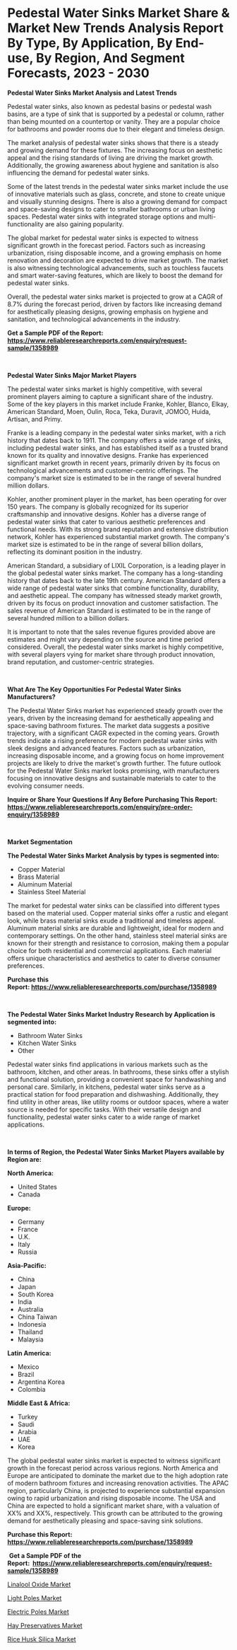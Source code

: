 <p><h1>Pedestal Water Sinks Market Share & Market New Trends Analysis Report By Type, By Application, By End-use, By Region, And Segment Forecasts, 2023 - 2030</h1></p><p><strong>Pedestal Water Sinks Market Analysis and Latest Trends</strong></p>
<p><p>Pedestal water sinks, also known as pedestal basins or pedestal wash basins, are a type of sink that is supported by a pedestal or column, rather than being mounted on a countertop or vanity. They are a popular choice for bathrooms and powder rooms due to their elegant and timeless design.</p><p>The market analysis of pedestal water sinks shows that there is a steady and growing demand for these fixtures. The increasing focus on aesthetic appeal and the rising standards of living are driving the market growth. Additionally, the growing awareness about hygiene and sanitation is also influencing the demand for pedestal water sinks.</p><p>Some of the latest trends in the pedestal water sinks market include the use of innovative materials such as glass, concrete, and stone to create unique and visually stunning designs. There is also a growing demand for compact and space-saving designs to cater to smaller bathrooms or urban living spaces. Pedestal water sinks with integrated storage options and multi-functionality are also gaining popularity.</p><p>The global market for pedestal water sinks is expected to witness significant growth in the forecast period. Factors such as increasing urbanization, rising disposable income, and a growing emphasis on home renovation and decoration are expected to drive market growth. The market is also witnessing technological advancements, such as touchless faucets and smart water-saving features, which are likely to boost the demand for pedestal water sinks.</p><p>Overall, the pedestal water sinks market is projected to grow at a CAGR of 8.7% during the forecast period, driven by factors like increasing demand for aesthetically pleasing designs, growing emphasis on hygiene and sanitation, and technological advancements in the industry.</p></p>
<p><strong>Get a Sample PDF of the Report:&nbsp; <a href="https://www.reliableresearchreports.com/enquiry/request-sample/1358989">https://www.reliableresearchreports.com/enquiry/request-sample/1358989</a></strong></p>
<p>&nbsp;</p>
<p><strong>Pedestal Water Sinks Major Market Players</strong></p>
<p><p>The pedestal water sinks market is highly competitive, with several prominent players aiming to capture a significant share of the industry. Some of the key players in this market include Franke, Kohler, Blanco, Elkay, American Standard, Moen, Oulin, Roca, Teka, Duravit, JOMOO, Huida, Artisan, and Primy. </p><p>Franke is a leading company in the pedestal water sinks market, with a rich history that dates back to 1911. The company offers a wide range of sinks, including pedestal water sinks, and has established itself as a trusted brand known for its quality and innovative designs. Franke has experienced significant market growth in recent years, primarily driven by its focus on technological advancements and customer-centric offerings. The company's market size is estimated to be in the range of several hundred million dollars. </p><p>Kohler, another prominent player in the market, has been operating for over 150 years. The company is globally recognized for its superior craftsmanship and innovative designs. Kohler has a diverse range of pedestal water sinks that cater to various aesthetic preferences and functional needs. With its strong brand reputation and extensive distribution network, Kohler has experienced substantial market growth. The company's market size is estimated to be in the range of several billion dollars, reflecting its dominant position in the industry.</p><p>American Standard, a subsidiary of LIXIL Corporation, is a leading player in the global pedestal water sinks market. The company has a long-standing history that dates back to the late 19th century. American Standard offers a wide range of pedestal water sinks that combine functionality, durability, and aesthetic appeal. The company has witnessed steady market growth, driven by its focus on product innovation and customer satisfaction. The sales revenue of American Standard is estimated to be in the range of several hundred million to a billion dollars.</p><p>It is important to note that the sales revenue figures provided above are estimates and might vary depending on the source and time period considered. Overall, the pedestal water sinks market is highly competitive, with several players vying for market share through product innovation, brand reputation, and customer-centric strategies.</p></p>
<p>&nbsp;</p>
<p><strong>What Are The Key Opportunities For Pedestal Water Sinks Manufacturers?</strong></p>
<p><p>The Pedestal Water Sinks market has experienced steady growth over the years, driven by the increasing demand for aesthetically appealing and space-saving bathroom fixtures. The market data suggests a positive trajectory, with a significant CAGR expected in the coming years. Growth trends indicate a rising preference for modern pedestal water sinks with sleek designs and advanced features. Factors such as urbanization, increasing disposable income, and a growing focus on home improvement projects are likely to drive the market's growth further. The future outlook for the Pedestal Water Sinks market looks promising, with manufacturers focusing on innovative designs and sustainable materials to cater to the evolving consumer needs.</p></p>
<p><strong>Inquire or Share Your Questions If Any Before Purchasing This Report: <a href="https://www.reliableresearchreports.com/enquiry/pre-order-enquiry/1358989">https://www.reliableresearchreports.com/enquiry/pre-order-enquiry/1358989</a></strong></p>
<p>&nbsp;</p>
<p><strong>Market Segmentation</strong></p>
<p><strong>The Pedestal Water Sinks Market Analysis by types is segmented into:</strong></p>
<p><ul><li>Copper Material</li><li>Brass Material</li><li>Aluminum Material</li><li>Stainless Steel Material</li></ul></p>
<p><p>The market for pedestal water sinks can be classified into different types based on the material used. Copper material sinks offer a rustic and elegant look, while brass material sinks exude a traditional and timeless appeal. Aluminum material sinks are durable and lightweight, ideal for modern and contemporary settings. On the other hand, stainless steel material sinks are known for their strength and resistance to corrosion, making them a popular choice for both residential and commercial applications. Each material offers unique characteristics and aesthetics to cater to diverse consumer preferences.</p></p>
<p><strong>Purchase this Report:&nbsp;<a href="https://www.reliableresearchreports.com/purchase/1358989">https://www.reliableresearchreports.com/purchase/1358989</a></strong></p>
<p>&nbsp;</p>
<p><strong>The Pedestal Water Sinks Market Industry Research by Application is segmented into:</strong></p>
<p><ul><li>Bathroom Water Sinks</li><li>Kitchen Water Sinks</li><li>Other</li></ul></p>
<p><p>Pedestal water sinks find applications in various markets such as the bathroom, kitchen, and other areas. In bathrooms, these sinks offer a stylish and functional solution, providing a convenient space for handwashing and personal care. Similarly, in kitchens, pedestal water sinks serve as a practical station for food preparation and dishwashing. Additionally, they find utility in other areas, like utility rooms or outdoor spaces, where a water source is needed for specific tasks. With their versatile design and functionality, pedestal water sinks cater to a wide range of market applications.</p></p>
<p>&nbsp;</p>
<p><strong>In terms of Region, the Pedestal Water Sinks Market Players available by Region are:</strong></p>
<p>
    <p> <strong> North America: </strong>
        <ul>
            <li>United States</li>
            <li>Canada</li>
        </ul>
        </p> 
    <p> <strong> Europe: </strong>
        <ul>
            <li>Germany</li>
            <li>France</li>
            <li>U.K.</li>
            <li>Italy</li>
            <li>Russia</li>
        </ul>
        </p> 
    <p> <strong> Asia-Pacific: </strong>
        <ul>
            <li>China</li>
            <li>Japan</li>
            <li>South Korea</li>
            <li>India</li>
            <li>Australia</li>
            <li>China Taiwan</li>
            <li>Indonesia</li>
            <li>Thailand</li>
            <li>Malaysia</li>
        </ul>
        </p> 
    <p> <strong> Latin America: </strong>
        <ul>
            <li>Mexico</li>
            <li>Brazil</li>
            <li>Argentina Korea</li>
            <li>Colombia</li>
        </ul>
        </p> 
    <p> <strong> Middle East & Africa: </strong>
        <ul>
            <li>Turkey</li>
            <li>Saudi</li>
            <li>Arabia</li>
            <li>UAE</li>
            <li>Korea</li>
        </ul>
    </p>
    </p>
<p><p>The global pedestal water sinks market is expected to witness significant growth in the forecast period across various regions. North America and Europe are anticipated to dominate the market due to the high adoption rate of modern bathroom fixtures and increasing renovation activities. The APAC region, particularly China, is projected to experience substantial expansion owing to rapid urbanization and rising disposable income. The USA and China are expected to hold a significant market share, with a valuation of XX% and XX%, respectively. This growth can be attributed to the growing demand for aesthetically pleasing and space-saving sink solutions.</p></p>
<p><strong>Purchase this Report: <a href="https://www.reliableresearchreports.com/purchase/1358989">https://www.reliableresearchreports.com/purchase/1358989</a></strong></p>
<p>&nbsp;<strong>Get a Sample PDF of the Report:&nbsp;&nbsp;<a href="https://www.reliableresearchreports.com/enquiry/request-sample/1358989">https://www.reliableresearchreports.com/enquiry/request-sample/1358989</a></strong></p>
<p><strong></strong></p>
<p><p><a href="https://medium.com/@mariablack1944/linalool-oxide-market-size-growth-forecast-2023-2030-bddcfc9d4653">Linalool Oxide Market</a></p><p><a href="https://www.linkedin.com/pulse/light-poles-market-size-share-amp-trends-analysis-report-6l4fc/">Light Poles Market</a></p><p><a href="https://www.linkedin.com/pulse/electric-poles-market-size-share-global-analysis-report-2023-njife/">Electric Poles Market</a></p><p><a href="https://medium.com/@rebeccabower1903/hay-preservatives-market-size-growth-forecast-2023-2030-066336f0b81a">Hay Preservatives Market</a></p><p><a href="https://www.linkedin.com/pulse/rice-husk-silica-market-size-2023-2030-global-industrial-hbbfc/">Rice Husk Silica Market</a></p></p>
